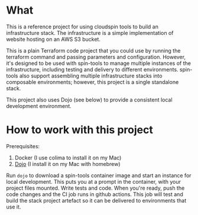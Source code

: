 
# What

This is a reference project for using cloudspin tools to build an infrastructure stack. The infrastructure is a simple implementation of website hosting on an AWS S3 bucket.

This is a plain Terraform code project that you could use by running the terraform command and passing parameters and configuration. However, it's designed to be used with spin-tools to manage multiple instances of the infrastructure, including testing and delivery to different environments. spin-tools also support assembling multiple infrastructure stacks into composable environments; however, this project is a single standalone stack.

This project also uses Dojo (see below) to provide a consistent local development environment.


# How to work with this project

Prerequisites:

1. Docker (I use colima to install it on my Mac)
2. [Dojo](https://github.com/kudulab/dojo) (I install it on my Mac with homebrew)

Run `dojo` to download a spin-tools container image and start an instance for local development. This puts you at a prompt in the container, with your project files mounted. Write tests and code. When you're ready, push the code changes and the CI job runs in github actions. This job will test and build the stack project artefact so it can be delivered to environments that use it.
